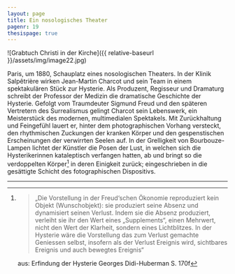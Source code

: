 ```yaml
---
layout: page
title: Ein nosologisches Theater
pagenr: 19
thesispage: true
---
```

![Grabtuch Christi in der Kirche]({{ relative-baseurl }}/assets/img/image22.jpg)

Paris, um 1880, Schauplatz eines nosologischen Theaters. In der Klinik Salpêtrière wirken Jean-Martin Charcot und sein Team in einem spektakulären Stück zur Hysterie. Als Produzent, Regisseur und Dramaturg schreibt der Professor der Medizin  die dramatische Geschichte der Hysterie. Gefolgt vom Traumdeuter Sigmund Freud und den späteren Vertretern des Surrealismus gelingt Charcot sein Lebenswerk, ein Meisterstück des modernen, multimedialen Spektakels. Mit Zurückhaltung und Feingefühl lauert er, hinter dem photographischen Vorhang versteckt, den rhythmischen Zuckungen der kranken Körper und den gespenstischen Erscheinungen der verwirrten Seelen auf. In der Grelligkeit von Bourbouze-Lampen lichtet der Künstler die Posen der Lust, in welchen sich die Hysterikerinnen kataleptisch verfangen hatten, ab und bringt so die verdoppelten Körper[^14] in deren Einigkeit zurück; eingeschrieben in die gesättigte Schicht des fotographischen Dispositivs.

---

[^14]:
	>„Die Vorstellung in der Freud‘schen Ökonomie reproduziert kein Objekt (Wunschobjekt): sie produziert seine Absenz und dynamisiert seinen Verlust. Indem sie die Absenz produziert, verleiht sie ihr den Wert eines „Supplements“, einen Mehrwert, nicht den Wert der Klarheit, sondern eines Lichtblitzes. In der Hysterie wäre die Vorstellung das zum Verlust gemachte Geniessen selbst, insofern als der Verlust Ereignis wird, sichtbares Ereignis und auch bewegtes Ereignis“

	aus: Erfindung der Hysterie Georges Didi-Huberman S. 170f
